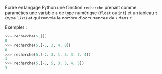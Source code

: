 Écrire en langage Python une fonction `recherche` prenant comme paramètres une
variable `a` de type numérique (`float` ou `int`) et un tableau `t` (type `list`) et qui
renvoie le nombre d'occurrences de `a` dans `t`.

Exemples :

```python
>>> recherche(5,[])
0
>>> recherche(5,[-2, 3, 4, 8])
0
>>> recherche(5,[-2, 3, 1, 5, 3, 7, 4])
1
>>> recherche(5,[-2, 5, 3, 5, 4, 5])
3
```
